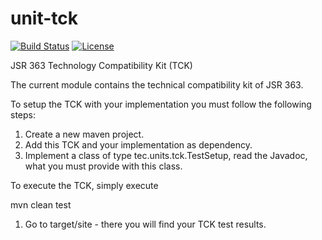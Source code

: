 unit-tck
========
[![Build Status](https://drone.io/github.com/unitsofmeasurement/unit-tck/status.png)](https://drone.io/github.com/unitsofmeasurement/unit-tck/latest)
[![License](http://img.shields.io/badge/license-BSD3-blue.svg?style=flat-square)](http://opensource.org/licenses/BSD-3-Clause)

JSR 363 Technology Compatibility Kit (TCK) 

The current module contains the technical compatibility kit of JSR 363.

To setup the TCK with your implementation you must follow the following steps:

 1. Create a new maven project.
 2. Add this TCK and your implementation as dependency.
 3. Implement a class of type tec.units.tck.TestSetup, read the Javadoc, what 
  you must provide with this class.
  
To execute the TCK, simply execute
  
mvn clean test
       
 1. Go to target/site - there you will find your TCK test results.
   
